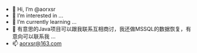 - 👋 Hi, I’m @aorxsr
- 👀 I’m interested in ...
- 🌱 I’m currently learning ...
- 💞️ 有意思的Java项目可以跟我联系互相商讨，我还做MSSQL的数据恢复，有意向可以联系我 ...
- 📫 aorxsr@163.com

<!---
aorxsr/aorxsr is a ✨ special ✨ repository because its `README.md` (this file) appears on your GitHub profile.
You can click the Preview link to take a look at your changes.
--->
